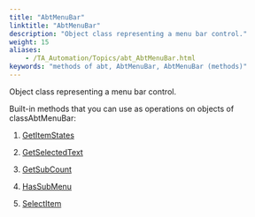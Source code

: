 ```yaml
--- 
title: "AbtMenuBar"
linktitle: "AbtMenuBar"
description: "Object class representing a menu bar control."
weight: 15
aliases: 
    - /TA_Automation/Topics/abt_AbtMenuBar.html
keywords: "methods of abt, AbtMenuBar, AbtMenuBar (methods)"
---
```


Object class representing a menu bar control.

Built-in methods that you can use as operations on objects of classAbtMenuBar:

1.  [GetItemStates](/automation-guide/action-based-testing-language/testarchitect-automation-classes/automation-classes/abtmenubar/getitemstates)  

2.  [GetSelectedText](/automation-guide/action-based-testing-language/testarchitect-automation-classes/automation-classes/abtmenubar/getselectedtext)  

3.  [GetSubCount](/automation-guide/action-based-testing-language/testarchitect-automation-classes/automation-classes/abtmenubar/getsubcount)  

4.  [HasSubMenu](/automation-guide/action-based-testing-language/testarchitect-automation-classes/automation-classes/abtmenubar/hassubmenu)  

5.  [SelectItem](/automation-guide/action-based-testing-language/testarchitect-automation-classes/automation-classes/abtmenubar/selectitem)  





